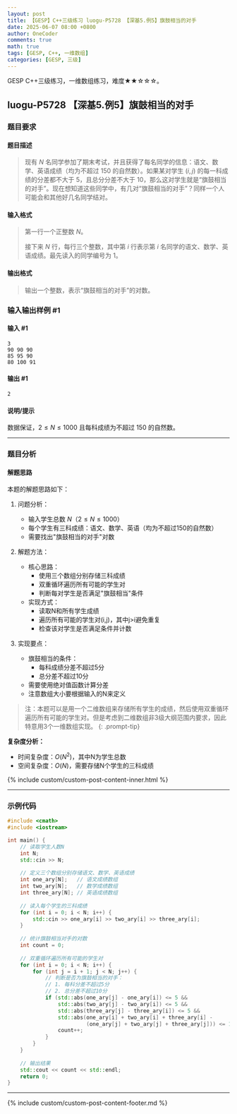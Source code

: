 ```yaml
---
layout: post
title: 【GESP】C++三级练习 luogu-P5728 【深基5.例5】旗鼓相当的对手
date: 2025-06-07 08:00 +0800
author: OneCoder
comments: true
math: true
tags: [GESP, C++, 一维数组]
categories: [GESP, 三级]
---
```

GESP C++三级练习，一维数组练习，难度★★☆☆☆。

<!--more-->

## luogu-P5728 【深基5.例5】旗鼓相当的对手

### 题目要求

#### 题目描述

>现有 $N$ 名同学参加了期末考试，并且获得了每名同学的信息：语文、数学、英语成绩（均为不超过 $150$ 的自然数）。如果某对学生 $(i,j)$ 的每一科成绩的分差都不大于 $5$，且总分分差不大于 $10$，那么这对学生就是“旗鼓相当的对手”。现在想知道这些同学中，有几对“旗鼓相当的对手”？同样一个人可能会和其他好几名同学结对。

#### 输入格式

>第一行一个正整数 $N$。
>
>接下来 $N$ 行，每行三个整数，其中第 $i$ 行表示第 $i$ 名同学的语文、数学、英语成绩。最先读入的同学编号为 $1$。

#### 输出格式

>输出一个整数，表示“旗鼓相当的对手”的对数。

### 输入输出样例 #1

#### 输入 #1

```plaintext
3
90 90 90
85 95 90
80 100 91
```

#### 输出 #1

```plaintext
2
```

#### 说明/提示

数据保证，$2 \le N\le 1000$ 且每科成绩为不超过 $150$ 的自然数。

---

### 题目分析

#### 解题思路

本题的解题思路如下：

1. 问题分析：
   - 输入学生总数 $N$（$2 \le N \le 1000$）
   - 每个学生有三科成绩：语文、数学、英语（均为不超过150的自然数）
   - 需要找出"旗鼓相当的对手"对数

2. 解题方法：
   - 核心思路：
     - 使用三个数组分别存储三科成绩
     - 双重循环遍历所有可能的学生对
     - 判断每对学生是否满足"旗鼓相当"条件
   - 实现方式：
     - 读取N和所有学生成绩
     - 遍历所有可能的学生对(i,j)，其中j>i避免重复
     - 检查该对学生是否满足条件并计数

3. 实现要点：
   - 旗鼓相当的条件：
     - 每科成绩分差不超过5分
     - 总分差不超过10分
   - 需要使用绝对值函数计算分差
   - 注意数组大小要根据输入的N来定义

>注：本题可以是用一个二维数组来存储所有学生的成绩，然后使用双重循环遍历所有可能的学生对。但是考虑到二维数组非3级大纲范围内要求，因此特意用3个一维数组实现。
{: .prompt-tip}

**复杂度分析：**

- 时间复杂度：$O(N^2)$，其中N为学生总数
- 空间复杂度：$O(N)$，需要存储N个学生的三科成绩

{% include custom/custom-post-content-inner.html %}

---

### 示例代码

```cpp
#include <cmath>
#include <iostream>

int main() {
    // 读取学生人数N
    int N;
    std::cin >> N;
    
    // 定义三个数组分别存储语文、数学、英语成绩
    int one_ary[N];   // 语文成绩数组
    int two_ary[N];   // 数学成绩数组
    int three_ary[N]; // 英语成绩数组
    
    // 读入每个学生的三科成绩
    for (int i = 0; i < N; i++) {
        std::cin >> one_ary[i] >> two_ary[i] >> three_ary[i];
    }
    
    // 统计旗鼓相当对手的对数
    int count = 0;
    
    // 双重循环遍历所有可能的学生对
    for (int i = 0; i < N; i++) {
        for (int j = i + 1; j < N; j++) {
            // 判断是否为旗鼓相当的对手：
            // 1. 每科分差不超过5分
            // 2. 总分差不超过10分
            if (std::abs(one_ary[j] - one_ary[i]) <= 5 &&
                std::abs(two_ary[j] - two_ary[i]) <= 5 &&
                std::abs(three_ary[j] - three_ary[i]) <= 5 &&
                std::abs(one_ary[i] + two_ary[i] + three_ary[i] -
                         (one_ary[j] + two_ary[j] + three_ary[j])) <= 10) {
                count++;
            }
        }
    }
    
    // 输出结果
    std::cout << count << std::endl;
    return 0;
}
```

---

{% include custom/custom-post-content-footer.md %}
